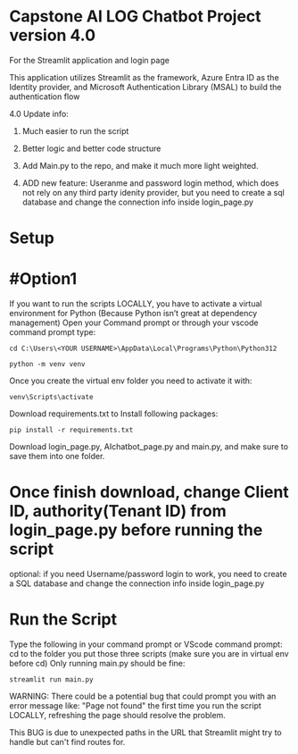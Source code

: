 # Capstone AI LOG Chatbot Project version 4.0 
For the Streamlit application and login page 

This application utilizes Streamlit as the framework, Azure Entra ID as the Identity provider, and Microsoft Authentication Library (MSAL) to build the authentication flow

4.0 Update info: 
1. Much easier to run the script
    
2. Better logic and better code structure 
    
3. Add Main.py to the repo, and make it much more light weighted.
    
4. ADD new feature: Useranme and password login method, which does not rely on any third party idenity provider, but you need to create a sql database and change the connection info inside login_page.py

# Setup
# #Option1 
If you want to run the scripts LOCALLY, you have to activate a virtual environment for Python (Because Python isn’t great at dependency management)
Open your Command prompt or through your vscode command prompt type: 
```
cd C:\Users\<YOUR USERNAME>\AppData\Local\Programs\Python\Python312
```
```
python -m venv venv
```
Once you create the virtual env folder you need to activate it with:
```
venv\Scripts\activate
```
Download requirements.txt to Install following packages:
```
pip install -r requirements.txt
```
Download login_page.py, AIchatbot_page.py and main.py, and make sure to save them into one folder.
# Once finish download, change Client ID, authority(Tenant ID) from login_page.py before running the script
optional:  if you need Username/password login to work, you need to create a SQL database and change the connection info inside login_page.py
# Run the Script 
Type the following in your command prompt or VScode command prompt:
cd to the folder you put those three scripts (make sure you are in virtual env before cd) Only running main.py should be fine:  
```
streamlit run main.py
```
WARNING: 
There could be a potential bug that could prompt you with an error message like: "Page not found"  the first time you run the script LOCALLY, refreshing the page should resolve the problem.

This BUG is due to unexpected paths in the URL that Streamlit might try to handle but can't find routes for.
